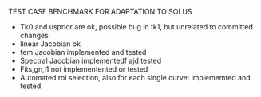 TEST CASE BENCHMARK FOR ADAPTATION TO SOLUS


- Tk0 and usprior are ok, possible bug in tk1, but unrelated to committed changes
- linear Jacobian ok
- fem Jacobian implemented and tested
- Spectral Jacobian implementedf ajd tested
- Fits,gn,l1 not implementented or tested
- Automated roi selection, also for each single curve: implememted and tested

